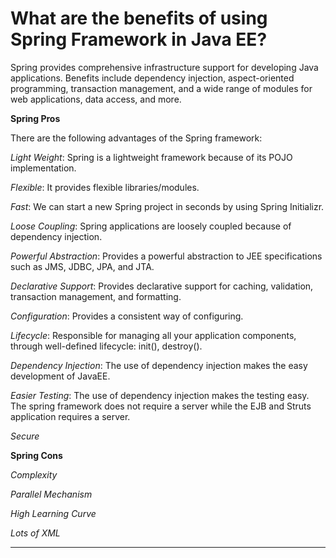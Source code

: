 # What are the benefits of using Spring Framework in Java EE?

Spring provides comprehensive infrastructure support for developing Java applications. Benefits include dependency injection, aspect-oriented programming, transaction management, and a wide range of modules for web applications, data access, and more.

**Spring Pros**

There are the following advantages of the Spring framework:

_Light Weight_: Spring is a lightweight framework because of its POJO implementation. 

_Flexible_: It provides flexible libraries/modules.

_Fast_: We can start a new Spring project in seconds by using Spring Initializr.

_Loose Coupling_: Spring applications are loosely coupled because of dependency injection.

_Powerful Abstraction_: Provides a powerful abstraction to JEE specifications such as JMS, JDBC, JPA, and JTA.

_Declarative Support_: Provides declarative support for caching, validation, transaction management, and formatting.

_Configuration_: Provides a consistent way of configuring.

_Lifecycle_: Responsible for managing all your application components, through well-defined lifecycle: init(), destroy().

_Dependency Injection_: The use of dependency injection makes the easy development of JavaEE.

_Easier Testing_: The use of dependency injection makes the testing easy. The spring framework does not require a server while the EJB and Struts application requires a server.

_Secure_

**Spring Cons**

_Complexity_

_Parallel Mechanism_

_High Learning Curve_

_Lots of XML_

---
